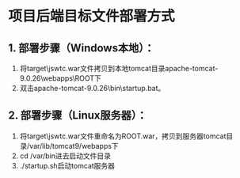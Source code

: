 # 项目后端目标文件部署方式
## 1. 部署步骤（Windows本地）：
  1. 将target\jswtc.war文件拷贝到本地tomcat目录apache-tomcat-9.0.26\webapps\ROOT下
  2. 双击apache-tomcat-9.0.26\bin\startup.bat。
## 2. 部署步骤（Linux服务器）：
  1. 将target\jswtc.war文件重命名为ROOT.war，拷贝到服务器tomcat目录/var/lib/tomcat9/webapps下
  2. cd /var/bin进去启动文件目录
  3. ./startup.sh启动tomcat服务器
